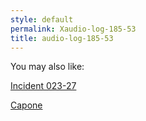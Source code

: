```yaml
---
style: default
permalink: Xaudio-log-185-53
title: audio-log-185-53
---
```

You may also like:

[Incident 023-27](http://scp-wiki.net/incident-023-27)

[Capone](http://scp-wiki.net/capone)
